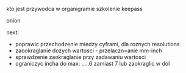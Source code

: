 kto jest przywodca w organigramie
szkolenie keepass

onion


next:
- poprawic przechodzenie miedzy cyframi, dla roznych resolutions
- zaookraglanie dozych wartosci - przelaczn=anie mm-inch
- sprawdzenie zaokraglanie przy zadawaniu wartosci
- ograniczyc incha do max: .....6 zamiast 7 lub zaokraglic w dol